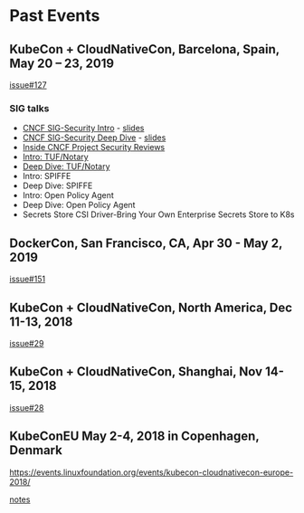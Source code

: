
# Past Events 

## KubeCon + CloudNativeCon, Barcelona, Spain, May 20 – 23, 2019 

[issue#127](https://github.com/cncf/sig-security/issues/127)

### SIG talks
- [CNCF SIG-Security Intro](https://kccnceu19.sched.com/event/OB0K/intro-cncf-security-sig-sarah-allen-jeyappragash-jeyakeerthi-tetrateio) -  [slides](https://docs.google.com/presentation/d/1KE2tDDOeEOXQLF6hSrAuQLn4z25O_jeHIeAVE4CB-VI/edit#slide=id.gc6fa3c898_0_70)
- [CNCF SIG-Security Deep Dive](https://kccnceu19.sched.com/event/Oscd/deep-dive-cncf-security-sig-justin-cappos-new-york-university-zhipeng-huang-huawei) - [slides](https://docs.google.com/presentation/d/18nzXspPuRDRKfGUSI1ogFHmUOP_XHS78nz-0uTG9Ogs/edit?usp=sharing)
- [Inside CNCF Project Security Reviews](https://kccnceu19.sched.com/event/MPdf/inside-the-cncf-project-security-reviews-justin-cormack-docker)
- [Intro: TUF/Notary](https://docs.google.com/presentation/d/1Mp4pSMEvZIv0qo6wBWm-4vM6CZ-0IXimpq8zD3iTH0Q/edit#slide=id.g5a645bebe8_0_921)
- [Deep Dive: TUF/Notary](https://kccnceu19.sched.com/event/MPkF/deep-dive-tuf-notary-justin-cappos-lukas-puehringer-nyu)
- Intro: SPIFFE
- Deep Dive: SPIFFE
- Intro: Open Policy Agent
- Deep Dive: Open Policy Agent
- Secrets Store CSI Driver-Bring Your Own Enterprise Secrets Store to K8s


## DockerCon, San Francisco, CA, Apr 30 - May 2, 2019
[issue#151](https://github.com/cncf/sig-security/issues/151)

## KubeCon + CloudNativeCon, North America, Dec 11-13, 2018

[issue#29](https://github.com/cncf/sig-security/issues/29)

## KubeCon + CloudNativeCon, Shanghai, Nov 14-15, 2018
 [issue#28](https://github.com/cncf/sig-security/issues/28)

## KubeConEU May 2-4, 2018 in Copenhagen, Denmark

https://events.linuxfoundation.org/events/kubecon-cloudnativecon-europe-2018/

[notes](safe_kubecon.md)





